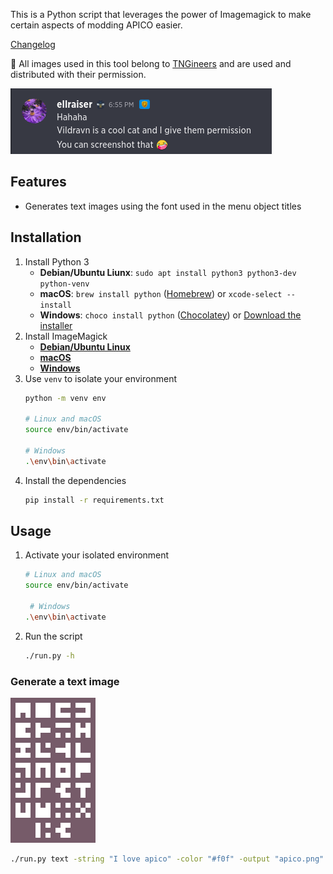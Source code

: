 This is a Python script that leverages the power of Imagemagick to make certain aspects of modding APICO easier.

[Changelog](CHANGELOG.md)

🐝 All images used in this tool belong to [TNGineers](https://twitter.com/TNgineers) and are used and distributed with their permission.

![Permission by ellraiser](permission.png)

## Features

* Generates text images using the font used in the menu object titles

## Installation

1. Install Python 3
    * **Debian/Ubuntu Liunx**: `sudo apt install python3 python3-dev python-venv`
    * **macOS**: `brew install python` ([Homebrew](https://brew.sh)) or `xcode-select --install` 
    * **Windows**: `choco install python` ([Chocolatey](https://chocolatey.org/install)) or [Download the installer](https://www.python.org/downloads/windows/)
1. Install ImageMagick
    * [**Debian/Ubuntu Linux**](https://docs.wand-py.org/en/0.6.7/guide/install.html#install-imagemagick-on-debian-ubuntu)
    * [**macOS**](https://docs.wand-py.org/en/0.6.7/guide/install.html#install-imagemagick-on-mac)
    * [**Windows**](https://docs.wand-py.org/en/0.6.7/guide/install.html#install-imagemagick-on-windows)
1. Use `venv` to isolate your environment
    ```bash
    python -m venv env
    
    # Linux and macOS
    source env/bin/activate

    # Windows
    .\env\bin\activate
    ```
1. Install the dependencies
    ```bash
    pip install -r requirements.txt
    ```
## Usage
1. Activate your isolated environment
    ```bash
    # Linux and macOS
    source env/bin/activate

     # Windows
    .\env\bin\activate
    ```
1. Run the script
    ```bash
    ./run.py -h
    ```

### Generate a text image

![Rosetta](rosetta.png)

```bash
./run.py text -string "I love apico" -color "#f0f" -output "apico.png"
```